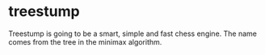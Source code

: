 # treestump
Treestump is going to be a smart, simple and fast chess engine. The name comes from the tree in the minimax algorithm.
